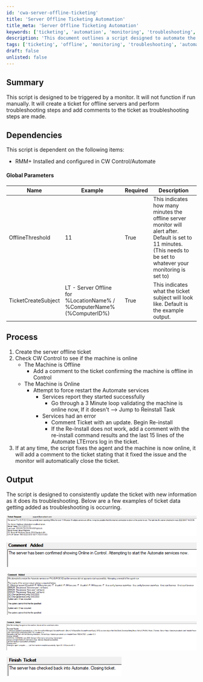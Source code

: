 ```yaml
---
id: 'cwa-server-offline-ticketing'
title: 'Server Offline Ticketing Automation'
title_meta: 'Server Offline Ticketing Automation'
keywords: ['ticketing', 'automation', 'monitoring', 'troubleshooting', 'offline']
description: 'This document outlines a script designed to automate the ticketing process for offline servers. It triggers based on a monitor, creates a ticket, performs troubleshooting steps, and updates the ticket with comments as actions are taken. The script ensures consistent communication on the status of the offline server and attempts to resolve issues automatically.'
tags: ['ticketing', 'offline', 'monitoring', 'troubleshooting', 'automation', 'control']
draft: false
unlisted: false
---
```

## Summary

This script is designed to be triggered by a monitor. It will not function if run manually. It will create a ticket for offline servers and perform troubleshooting steps and add comments to the ticket as troubleshooting steps are made.

## Dependencies

This script is dependent on the following items:

- RMM+ Installed and configured in CW Control/Automate

#### Global Parameters

| Name                  | Example                                                                 | Required | Description                                                                                                                                           |
|-----------------------|-------------------------------------------------------------------------|----------|-------------------------------------------------------------------------------------------------------------------------------------------------------|
| OfflineThreshold      | 11                                                                      | True     | This indicates how many minutes the offline server monitor will alert after. Default is set to 11 minutes. (This needs to be set to whatever your monitoring is set to) |
| TicketCreateSubject   | LT - Server Offline for %LocationName% / %ComputerName% (%ComputerID%) | True     | This indicates what the ticket subject will look like. Default is the example output.                                                               |

## Process

1. Create the server offline ticket
2. Check CW Control to see if the machine is online
   - The Machine is Offline
     - Add a comment to the ticket confirming the machine is offline in Control
   - The Machine is Online
     - Attempt to force restart the Automate services
       - Services report they started successfully
         - Go through a 3 Minute loop validating the machine is online now, If it doesn't --> Jump to Reinstall Task
       - Services had an error
         - Comment Ticket with an update. Begin Re-install
         - If the Re-Install does not work, add a comment with the re-install command results and the last 15 lines of the Automate LTErrors log in the ticket.
3. If at any time, the script fixes the agent and the machine is now online, it will add a comment to the ticket stating that it fixed the issue and the monitor will automatically close the ticket.

## Output

The script is designed to consistently update the ticket with new information as it does its troubleshooting. Below are a few examples of ticket data getting added as troubleshooting is occurring.

![Image 1](../../../static/img/CW-Control-RMM+-API---Offline-Server-AutoFix/image_1.png)

![Image 2](../../../static/img/CW-Control-RMM+-API---Offline-Server-AutoFix/image_2.png)

![Image 3](../../../static/img/CW-Control-RMM+-API---Offline-Server-AutoFix/image_3.png)

![Image 4](../../../static/img/CW-Control-RMM+-API---Offline-Server-AutoFix/image_4.png)

![Image 5](../../../static/img/CW-Control-RMM+-API---Offline-Server-AutoFix/image_5.png)



